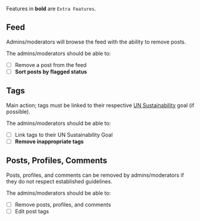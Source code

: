 Features in **bold** are `Extra Features`.
## Feed
Admins/moderators will browse the feed with the ability to remove posts.

The admins/moderators should be able to:
- [ ] Remove a post from the feed
- [ ] **Sort posts by flagged status**
## Tags
Main action; tags must be linked to their respective [UN Sustainability](https://sdgs.un.org/goals) goal (if possible).

The admins/moderators should be able to:
- [ ] Link tags to their UN Sustainability Goal
- [ ] **Remove inappropriate tags**
## Posts, Profiles, Comments
Posts, profiles, and comments can be removed by admins/moderators if they do not respect established guidelines.

The admins/moderators should be able to:
- [ ] Remove posts, profiles, and comments
- [ ] Edit post tags